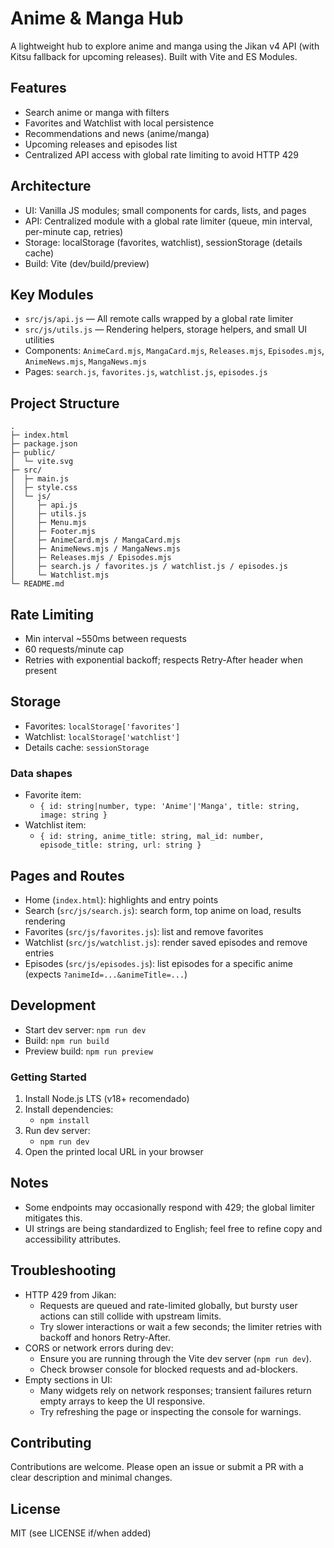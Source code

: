 # Anime & Manga Hub

A lightweight hub to explore anime and manga using the Jikan v4 API (with Kitsu fallback for upcoming releases). Built with Vite and ES Modules.

## Features

- Search anime or manga with filters
- Favorites and Watchlist with local persistence
- Recommendations and news (anime/manga)
- Upcoming releases and episodes list
- Centralized API access with global rate limiting to avoid HTTP 429

## Architecture

- UI: Vanilla JS modules; small components for cards, lists, and pages
- API: Centralized module with a global rate limiter (queue, min interval, per-minute cap, retries)
- Storage: localStorage (favorites, watchlist), sessionStorage (details cache)
- Build: Vite (dev/build/preview)

## Key Modules

- `src/js/api.js` — All remote calls wrapped by a global rate limiter
- `src/js/utils.js` — Rendering helpers, storage helpers, and small UI utilities
- Components: `AnimeCard.mjs`, `MangaCard.mjs`, `Releases.mjs`, `Episodes.mjs`, `AnimeNews.mjs`, `MangaNews.mjs`
- Pages: `search.js`, `favorites.js`, `watchlist.js`, `episodes.js`

## Project Structure

```
.
├─ index.html
├─ package.json
├─ public/
│  └─ vite.svg
├─ src/
│  ├─ main.js
│  ├─ style.css
│  └─ js/
│     ├─ api.js
│     ├─ utils.js
│     ├─ Menu.mjs
│     ├─ Footer.mjs
│     ├─ AnimeCard.mjs / MangaCard.mjs
│     ├─ AnimeNews.mjs / MangaNews.mjs
│     ├─ Releases.mjs / Episodes.mjs
│     ├─ search.js / favorites.js / watchlist.js / episodes.js
│     └─ Watchlist.mjs
└─ README.md
```

## Rate Limiting

- Min interval ~550ms between requests
- 60 requests/minute cap
- Retries with exponential backoff; respects Retry-After header when present

## Storage

- Favorites: `localStorage['favorites']`
- Watchlist: `localStorage['watchlist']`
- Details cache: `sessionStorage`

### Data shapes

- Favorite item:
  - `{ id: string|number, type: 'Anime'|'Manga', title: string, image: string }`
- Watchlist item:
  - `{ id: string, anime_title: string, mal_id: number, episode_title: string, url: string }`

## Pages and Routes

- Home (`index.html`): highlights and entry points
- Search (`src/js/search.js`): search form, top anime on load, results rendering
- Favorites (`src/js/favorites.js`): list and remove favorites
- Watchlist (`src/js/watchlist.js`): render saved episodes and remove entries
- Episodes (`src/js/episodes.js`): list episodes for a specific anime (expects `?animeId=...&animeTitle=...`)

## Development

- Start dev server: `npm run dev`
- Build: `npm run build`
- Preview build: `npm run preview`

### Getting Started

1. Install Node.js LTS (v18+ recomendado)
2. Install dependencies:
   - `npm install`
3. Run dev server:
   - `npm run dev`
4. Open the printed local URL in your browser

## Notes

- Some endpoints may occasionally respond with 429; the global limiter mitigates this.
- UI strings are being standardized to English; feel free to refine copy and accessibility attributes.

## Troubleshooting

- HTTP 429 from Jikan:
  - Requests are queued and rate-limited globally, but bursty user actions can still collide with upstream limits.
  - Try slower interactions or wait a few seconds; the limiter retries with backoff and honors Retry-After.
- CORS or network errors during dev:
  - Ensure you are running through the Vite dev server (`npm run dev`).
  - Check browser console for blocked requests and ad-blockers.
- Empty sections in UI:
  - Many widgets rely on network responses; transient failures return empty arrays to keep the UI responsive.
  - Try refreshing the page or inspecting the console for warnings.

## Contributing

Contributions are welcome. Please open an issue or submit a PR with a clear description and minimal changes.

## License

MIT (see LICENSE if/when added)

